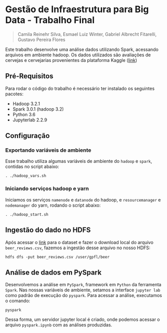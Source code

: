 # Gestão de Infraestrutura para Big Data - Trabalho Final

> Camila Reinehr Silva, Esmael Luiz Winter, Gabriel Albrecht Fitarelli, Gustavo Pereira Flores

Este trabalho desenvolve uma análise dados utilizando Spark, acessando arquivos em ambiente hadoop. Os dados utilizados são avaliações de cervejas e cervejarias provenientes da plataforma Kaggle ([link](https://www.kaggle.com/rdoume/beerreviews/))

## Pré-Requisitos
Para rodar o código do trabalho é necessário ter instalado os seguintes pacotes:
* Hadoop 3.2.1
* Spark 3.0.1 (hadoop 3.2)
* Python 3.6
* Jupyterlab 2.2.9

## Configuração

### Exportando variáveis de ambiente
Esse trabalho utiliza algumas variáveis de ambiente do `hadoop` e `spark`, contidas no script abaixo:

```
. ./hadoop_vars.sh
```

### Iniciando serviços hadoop e yarn
Iniciamos os serviços `namenode` e `datanode` do hadoop, e `resourcemanager` e `nodemanager` do yarn, rodando o script abaixo:

```
. ./hadoop_start.sh
```

## Ingestão do dado no HDFS
Após acessar o [link](https://www.kaggle.com/rdoume/beerreviews/) para o dataset e fazer o download local do arquivo `beer_reviews.csv`, fazemos a ingestão desse arquivo no nosso HDFS:

```
hdfs dfs -put beer_reviews.csv /user/gpfl/beer
```

## Análise de dados em PySpark
Desenvolvemos a análise em `PySpark`, framework em `Python` da ferramenta `Spark`. Nas nossas variáveis de ambiente, setamos a interface `jupyter lab` como padrão de execução do `pyspark`. Para acessar a análise, executamos o comando:

```
pyspark
```

Dessa forma, um servidor jupyter local é criado, onde podemos acessar o arquivo `pyspark.ipynb` com as análises produzidas.
